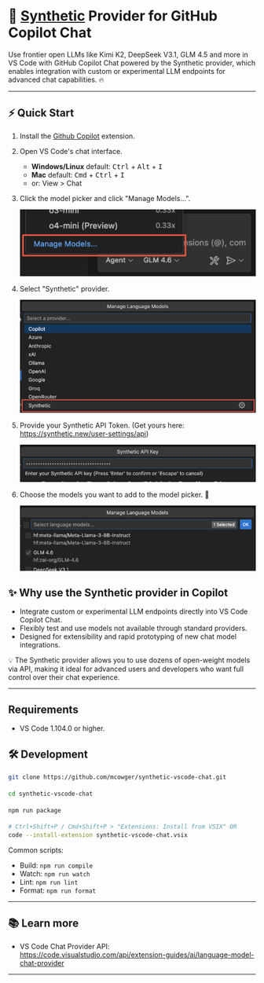 # 🤗 [Synthetic](https://synthetic.new) Provider for GitHub Copilot Chat

Use frontier open LLMs like Kimi K2, DeepSeek V3.1, GLM 4.5 and more in VS Code with GitHub Copilot Chat powered by the Synthetic provider, which enables integration with custom or experimental LLM endpoints for advanced chat capabilities. 🔥

---

## ⚡ Quick Start
1. Install the [Github Copilot](https://marketplace.visualstudio.com/items?itemName=GitHub.copilot) extension.
3. Open VS Code's chat interface.
   - **Windows/Linux** default: <kbd>Ctrl</kbd> + <kbd>Alt</kbd> + <kbd>I</kbd>
   - **Mac** default: <kbd>Cmd</kbd> + <kbd>Ctrl</kbd> + <kbd>I</kbd>
   - or: View > Chat
4. Click the model picker and click "Manage Models...".

   <img src="./assets/docs_manage_models.png" width="500">

6. Select "Synthetic" provider.

   <img src="./assets/docs_select_provider.png" width="500">

8. Provide your Synthetic API Token. (Get yours here: https://synthetic.new/user-settings/api)

   <img src="./assets/docs_enter_api_key.png" width="500">

10. Choose the models you want to add to the model picker. 🥳

    <img src="./assets/docs_model_list.png" width="500">

## ✨ Why use the Synthetic provider in Copilot
* Integrate custom or experimental LLM endpoints directly into VS Code Copilot Chat.
* Flexibly test and use models not available through standard providers.
* Designed for extensibility and rapid prototyping of new chat model integrations.

💡 The Synthetic provider allows you to use dozens of open-weight models via API, making it ideal for advanced users and developers who want full control over their chat experience.

---

## Requirements
* VS Code 1.104.0 or higher.

## 🛠️ Development

```bash
git clone https://github.com/mcowger/synthetic-vscode-chat.git

cd synthetic-vscode-chat

npm run package

# Ctrl+Shift+P / Cmd+Shift+P > "Extensions: Install from VSIX" OR
code --install-extension synthetic-vscode-chat.vsix
```

Common scripts:
* Build: `npm run compile`
* Watch: `npm run watch`
* Lint: `npm run lint`
* Format: `npm run format`

---

## 📚 Learn more
* VS Code Chat Provider API: https://code.visualstudio.com/api/extension-guides/ai/language-model-chat-provider

---



